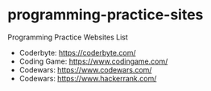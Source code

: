 # programming-practice-sites
Programming Practice Websites List

- Coderbyte: https://coderbyte.com/
- Coding Game: https://www.codingame.com/
- Codewars: https://www.codewars.com/
- Codewars: https://www.hackerrank.com/
